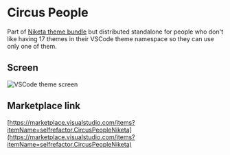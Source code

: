 # Circus People

Part of [Niketa theme bundle](https://marketplace.visualstudio.com/items?itemName=selfrefactor.Niketa-theme) but distributed standalone for people who don't like having 17 themes in their VSCode theme namespace so they can use only one of them.

## Screen

![VSCode theme screen](https://github.com/selfrefactor/niketa-themes/blob/master/packages/circus_people/theme/circus.people.png?raw=true)

## Marketplace link

[https://marketplace.visualstudio.com/items?itemName=selfrefactor.CircusPeopleNiketa](https://marketplace.visualstudio.com/items?itemName=selfrefactor.CircusPeopleNiketa)